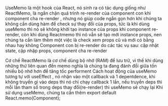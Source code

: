 UseMemo là một hook của React, nó sinh ra có tác dụng giống như ReactMemo, là ngắn chặn quá trình re-render của component con khi component cha re-render , nhưng nó giúp code ngắn gọn hơn khi chúng ta không cần dùng hàm để check sự thay đổi của props, tức là khi dùng useMemo thì nó sẽ không khởi tạo instance của props khi component re-render, còn khi dùng Reactmemo thì nó vẫn sẽ tạo mới instance props, nen chúng ta cần làm thêm một việc là check xem props cũ và mới có bằng nhau hay không
Component con bị re-render do các tác vụ sau: cập nhật state, cập nhập props, component cha re-render

<!-- Có trương hợp : Tức là khi component cha re-render nó sẽ re-render lại props truyền xuống component con vì vậy làm component con re-render, khi đó chúng ta dùng react memo kèm theo function check prevProps và nextProps sẽ ngăn chặn được việc đó -->

Cơ chế ReactMemo là cơ chế dùng bộ nhớ (RAM) để lưu trữ, vì thế khi dùng những thứ liên quan đến memo nghĩa là chúng ta đang đánh đổi giữa tốn nhiều bộ nhớ hơn để tăng tốc performent
Cách hoạt động của useMemo tương tự với useEffect , nó nhận vào một callback và 1 depentdence, khi không truyền gì vào deps thì nó chỉ chạy callback 1 lần, nếu truyền deps thì mỗi lần tham số trong deps thay đổi(re-render) thì useMemo sẽ chạy lại
Khi sử dụng useMemo, chúng ta cần thêm export default React.memo(Component);
